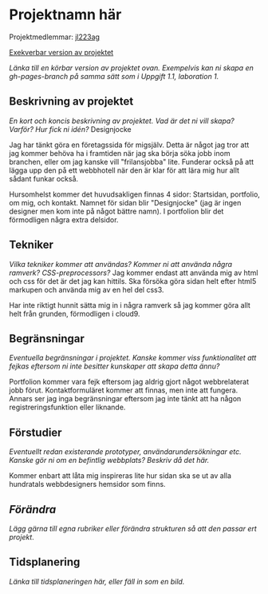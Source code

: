# Projektnamn här
Projektmedlemmar: [jl223ag](https://github.com/jl223ag)

[Exekverbar version av projektet](http://tstjostudent.github.io/Projektet)

*Länka till en körbar version av projektet ovan. Exempelvis kan ni skapa en gh-pages-branch på samma sätt som i Uppgift 1.1, laboration 1.*

## Beskrivning av projektet
*En kort och koncis beskrivning av projektet. Vad är det ni vill skapa? Varför? Hur fick ni idén?*
Designjocke

Jag har tänkt göra en företagssida för migsjälv. Detta är något jag tror att jag kommer behöva ha i framtiden
när jag ska börja söka jobb inom branchen, eller om jag kanske vill "frilansjobba" lite.
Funderar också på att lägga upp den på ett webbhotell när den är klar för att lära mig hur allt sådant funkar också.

Hursomhelst kommer det huvudsakligen finnas 4 sidor: Startsidan, portfolio, om mig, och kontakt. Namnet för sidan blir
"Designjocke" (jag är ingen designer men kom inte på något bättre namn). I portfolion blir det förmodligen några 
extra delsidor.

## Tekniker
*Vilka tekniker kommer att användas? Kommer ni att använda några ramverk? CSS-preprocessors?*
Jag kommer endast att använda mig av html och css för det är det jag kan hittils. Ska försöka göra sidan helt efter
html5 markupen och använda mig av en hel del css3.

Har inte riktigt hunnit sätta mig in i några ramverk så jag kommer göra allt helt från grunden, förmodligen i cloud9.

## Begränsningar
*Eventuella begränsningar i projektet. Kanske kommer viss funktionalitet att fejkas eftersom ni inte besitter kunskaper att skapa detta ännu?*

Portfolion kommer vara fejk eftersom jag aldrig gjort något webbrelaterat jobb förut. Kontaktformuläret kommer att finnas, men inte att fungera. Annars ser jag inga begränsningar eftersom jag inte tänkt att ha någon registreringsfunktion eller liknande.
## Förstudier
*Eventuellt redan existerande prototyper, användarundersökningar etc. Kanske gör ni om en befintlig webbplats? Beskriv då det här.*

Kommer enbart att låta mig inspireras lite hur sidan ska se ut av alla hundratals webbdesigners hemsidor som finns.
## *Förändra*
*Lägg gärna till egna rubriker eller förändra strukturen så att den passar ert projekt*.

## Tidsplanering
*Länka till tidsplaneringen här, eller fäll in som en bild.*

